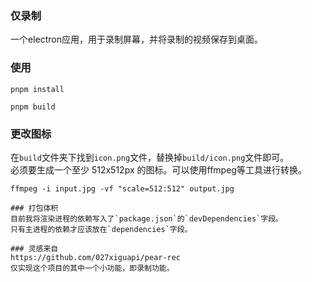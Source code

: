 ### 仅录制

一个electron应用，用于录制屏幕，并将录制的视频保存到桌面。

### 使用
```
pnpm install
```

```
pnpm build  
```
### 更改图标

在`build`文件夹下找到`icon.png`文件，替换掉`build/icon.png`文件即可。  
必须要生成一个至少 512x512px 的图标。可以使用ffmpeg等工具进行转换。
```
ffmpeg -i input.jpg -vf "scale=512:512" output.jpg

### 打包体积
目前我将渲染进程的依赖写入了`package.json`的`devDependencies`字段。  
只有主进程的依赖才应该放在`dependencies`字段。  

### 灵感来自
https://github.com/027xiguapi/pear-rec  
仅实现这个项目的其中一个小功能，即录制功能。
